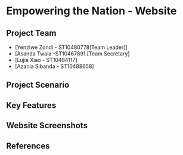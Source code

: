 # Empowering the Nation - Website


## Project Team

* [Yenziwe Zondi - ST10480778[Team Leader]]
* [Asanda Twala -ST10467891 [Team Secretary]
* [Lujia Xiao - ST10484117]
* [Azania Sibanda - ST10488658]

## Project Scenario

## Key Features

## Website Screenshots

## References
